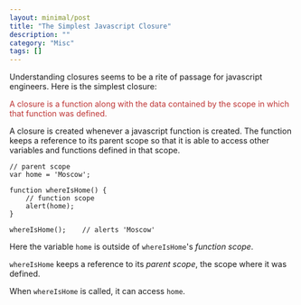 ```yaml
---
layout: minimal/post
title: "The Simplest Javascript Closure"
description: ""
category: "Misc"
tags: []
---
```


Understanding closures seems to be a rite of passage for javascript engineers.
Here is the simplest closure:

<span style='color:rgb(189, 51, 51);'>
    A closure is a function along with the data contained by the scope in which that function was defined.
</span>

A closure is created whenever a javascript function is created.
The function keeps a reference to its parent scope so that it is able to access other variables and functions defined in that scope.

    // parent scope
    var home = 'Moscow';

    function whereIsHome() {
        // function scope
        alert(home);
    }

    whereIsHome();    // alerts 'Moscow'

Here the variable `home` is outside of `whereIsHome`'s *function scope*. 

`whereIsHome` keeps a reference to its *parent scope*, the scope where it was defined.

When `whereIsHome` is called, it can access `home`.


